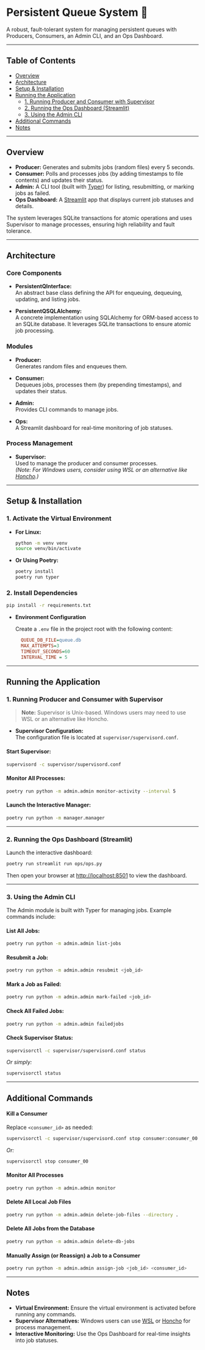 # Persistent Queue System 🚀

A robust, fault-tolerant system for managing persistent queues with Producers, Consumers, an Admin CLI, and an Ops Dashboard.

---

## Table of Contents

- [Overview](#overview)
- [Architecture](#architecture)
- [Setup & Installation](#setup--installation)
- [Running the Application](#running-the-application)
  - [1. Running Producer and Consumer with Supervisor](#1-running-producer-and-consumer-with-supervisor)
  - [2. Running the Ops Dashboard (Streamlit)](#2-running-the-ops-dashboard-streamlit)
  - [3. Using the Admin CLI](#3-using-the-admin-cli)
- [Additional Commands](#additional-commands)
- [Notes](#notes)

---

## Overview

- **Producer:** Generates and submits jobs (random files) every 5 seconds.
- **Consumer:** Polls and processes jobs (by adding timestamps to file contents) and updates their status.
- **Admin:** A CLI tool (built with [Typer](https://typer.tiangolo.com/)) for listing, resubmitting, or marking jobs as failed.
- **Ops Dashboard:** A [Streamlit](https://streamlit.io/) app that displays current job statuses and details.

The system leverages SQLite transactions for atomic operations and uses Supervisor to manage processes, ensuring high reliability and fault tolerance.

---

## Architecture

### Core Components

- **PersistentQInterface:**  
  An abstract base class defining the API for enqueuing, dequeuing, updating, and listing jobs.

- **PersistentQSQLAlchemy:**  
  A concrete implementation using SQLAlchemy for ORM-based access to an SQLite database. It leverages SQLite transactions to ensure atomic job processing.

### Modules

- **Producer:**  
  Generates random files and enqueues them.

- **Consumer:**  
  Dequeues jobs, processes them (by prepending timestamps), and updates their status.

- **Admin:**  
  Provides CLI commands to manage jobs.

- **Ops:**  
  A Streamlit dashboard for real-time monitoring of job statuses.

### Process Management

- **Supervisor:**  
  Used to manage the producer and consumer processes.  
  *(Note: For Windows users, consider using WSL or an alternative like [Honcho](https://github.com/nickstenning/honcho).)*

---

## Setup & Installation

### 1. Activate the Virtual Environment

- **For Linux:**
  ```bash
  python -m venv venv
  source venv/bin/activate
  ```

- **Or Using Poetry:**
  ```bash
  poetry install
  poetry run typer
  ```

### 2. Install Dependencies

```bash
pip install -r requirements.txt
```

- **Environment Configuration**

  Create a `.env` file in the project root with the following content:

  ```ini
    QUEUE_DB_FILE=queue.db
    MAX_ATTEMPTS=3
    TIMEOUT_SECONDS=60
    INTERVAL_TIME = 5

  ```

---

## Running the Application

### 1. Running Producer and Consumer with Supervisor

> **Note:** Supervisor is Unix-based. Windows users may need to use WSL or an alternative like Honcho.

- **Supervisor Configuration:**  
  The configuration file is located at `supervisor/supervisord.conf`.

#### Start Supervisor:
```bash
supervisord -c supervisor/supervisord.conf
```

#### Monitor All Processes:
```bash
poetry run python -m admin.admin monitor-activity --interval 5

```

#### Launch the Interactive Manager:
```bash
poetry run python -m manager.manager
```

---

### 2. Running the Ops Dashboard (Streamlit)

Launch the interactive dashboard:
```bash
poetry run streamlit run ops/ops.py
```
Then open your browser at [http://localhost:8501](http://localhost:8501) to view the dashboard.

---

### 3. Using the Admin CLI

The Admin module is built with Typer for managing jobs. Example commands include:

#### List All Jobs:
```bash
poetry run python -m admin.admin list-jobs
```

#### Resubmit a Job:
```bash
poetry run python -m admin.admin resubmit <job_id>
```

#### Mark a Job as Failed:
```bash
poetry run python -m admin.admin mark-failed <job_id>
```

#### Check All Failed Jobs:
```bash
poetry run python -m admin.admin failedjobs
```

#### Check Supervisor Status:
```bash
supervisorctl -c supervisor/supervisord.conf status
```
*Or simply:*
```bash
supervisorctl status
```

---

## Additional Commands


#### Kill a Consumer  
Replace `<consumer_id>` as needed:
```bash
supervisorctl -c supervisor/supervisord.conf stop consumer:consumer_00
```
*Or:*
```bash
supervisorctl stop consumer_00
```

#### Monitor All Processes
```bash
poetry run python -m admin.admin monitor
```

#### Delete All Local Job Files
```bash
poetry run python -m admin.admin delete-job-files --directory .
```

#### Delete All Jobs from the Database
```bash
poetry run python -m admin.admin delete-db-jobs
```

#### Manually Assign (or Reassign) a Job to a Consumer
```bash
poetry run python -m admin.admin assign-job <job_id> <consumer_id>
```

---

## Notes

- **Virtual Environment:** Ensure the virtual environment is activated before running any commands.
- **Supervisor Alternatives:** Windows users can use [WSL](https://docs.microsoft.com/en-us/windows/wsl/) or [Honcho](https://github.com/nickstenning/honcho) for process management.
- **Interactive Monitoring:** Use the Ops Dashboard for real-time insights into job statuses.

